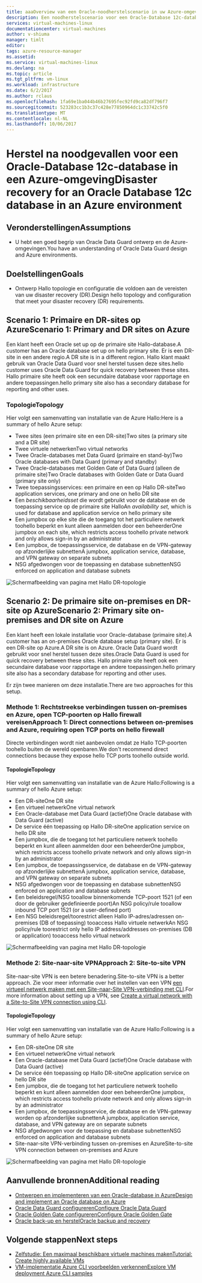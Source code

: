 ```yaml
---
title: aaaOverview van een Oracle-noodherstelscenario in uw Azure-omgeving | Microsoft Docs
description: Een noodherstelscenario voor een Oracle-Database 12c-database in uw Azure-omgeving
services: virtual-machines-linux
documentationcenter: virtual-machines
author: v-shiuma
manager: timlt
editor: 
tags: azure-resource-manager
ms.assetid: 
ms.service: virtual-machines-linux
ms.devlang: na
ms.topic: article
ms.tgt_pltfrm: vm-linux
ms.workload: infrastructure
ms.date: 6/2/2017
ms.author: rclaus
ms.openlocfilehash: 1fa69e1ba044b46b27695fec92fd9ca82df796f7
ms.sourcegitcommit: 523283cc1b3c37c428e77850964dc1c33742c5f0
ms.translationtype: MT
ms.contentlocale: nl-NL
ms.lasthandoff: 10/06/2017
---
```

# <a name="disaster-recovery-for-an-oracle-database-12c-database-in-an-azure-environment"></a><span data-ttu-id="5c293-103">Herstel na noodgevallen voor een Oracle-Database 12c-database in een Azure-omgeving</span><span class="sxs-lookup"><span data-stu-id="5c293-103">Disaster recovery for an Oracle Database 12c database in an Azure environment</span></span>

## <a name="assumptions"></a><span data-ttu-id="5c293-104">Veronderstellingen</span><span class="sxs-lookup"><span data-stu-id="5c293-104">Assumptions</span></span>

- <span data-ttu-id="5c293-105">U hebt een goed begrip van Oracle Data Guard ontwerp en de Azure-omgevingen.</span><span class="sxs-lookup"><span data-stu-id="5c293-105">You have an understanding of Oracle Data Guard design and Azure environments.</span></span>


## <a name="goals"></a><span data-ttu-id="5c293-106">Doelstellingen</span><span class="sxs-lookup"><span data-stu-id="5c293-106">Goals</span></span>
- <span data-ttu-id="5c293-107">Ontwerp Hallo topologie en configuratie die voldoen aan de vereisten van uw disaster recovery (DR).</span><span class="sxs-lookup"><span data-stu-id="5c293-107">Design hello topology and configuration that meet your disaster recovery (DR) requirements.</span></span>

## <a name="scenario-1-primary-and-dr-sites-on-azure"></a><span data-ttu-id="5c293-108">Scenario 1: Primaire en DR-sites op Azure</span><span class="sxs-lookup"><span data-stu-id="5c293-108">Scenario 1: Primary and DR sites on Azure</span></span>

<span data-ttu-id="5c293-109">Een klant heeft een Oracle set up op de primaire site Hallo-database.</span><span class="sxs-lookup"><span data-stu-id="5c293-109">A customer has an Oracle database set up on hello primary site.</span></span> <span data-ttu-id="5c293-110">Er is een DR-site in een andere regio.</span><span class="sxs-lookup"><span data-stu-id="5c293-110">A DR site is in a different region.</span></span> <span data-ttu-id="5c293-111">Hallo klant maakt gebruik van Oracle Data Guard voor snel herstel tussen deze sites.</span><span class="sxs-lookup"><span data-stu-id="5c293-111">hello customer uses Oracle Data Guard for quick recovery between these sites.</span></span> <span data-ttu-id="5c293-112">Hallo primaire site heeft ook een secundaire database voor rapportage en andere toepassingen.</span><span class="sxs-lookup"><span data-stu-id="5c293-112">hello primary site also has a secondary database for reporting and other uses.</span></span> 

### <a name="topology"></a><span data-ttu-id="5c293-113">Topologie</span><span class="sxs-lookup"><span data-stu-id="5c293-113">Topology</span></span>

<span data-ttu-id="5c293-114">Hier volgt een samenvatting van installatie van de Azure Hallo:</span><span class="sxs-lookup"><span data-stu-id="5c293-114">Here is a summary of hello Azure setup:</span></span>

- <span data-ttu-id="5c293-115">Twee sites (een primaire site en een DR-site)</span><span class="sxs-lookup"><span data-stu-id="5c293-115">Two sites (a primary site and a DR site)</span></span>
- <span data-ttu-id="5c293-116">Twee virtuele netwerken</span><span class="sxs-lookup"><span data-stu-id="5c293-116">Two virtual networks</span></span>
- <span data-ttu-id="5c293-117">Twee Oracle-databases met Data Guard (primaire en stand-by)</span><span class="sxs-lookup"><span data-stu-id="5c293-117">Two Oracle databases with Data Guard (primary and standby)</span></span>
- <span data-ttu-id="5c293-118">Twee Oracle-databases met Golden Gate of Data Guard (alleen de primaire site)</span><span class="sxs-lookup"><span data-stu-id="5c293-118">Two Oracle databases with Golden Gate or Data Guard (primary site only)</span></span>
- <span data-ttu-id="5c293-119">Twee toepassingsservices: een primaire en een op Hallo DR-site</span><span class="sxs-lookup"><span data-stu-id="5c293-119">Two application services, one primary and one on hello DR site</span></span>
- <span data-ttu-id="5c293-120">Een *beschikbaarheidsset* die wordt gebruikt voor de database en de toepassing service op de primaire site Hallo</span><span class="sxs-lookup"><span data-stu-id="5c293-120">An *availability set,* which is used for database and application service on hello primary site</span></span>
- <span data-ttu-id="5c293-121">Een jumpbox op elke site die de toegang tot het particuliere netwerk toohello beperkt en kunt alleen aanmelden door een beheerder</span><span class="sxs-lookup"><span data-stu-id="5c293-121">One jumpbox on each site, which restricts access toohello private network and only allows sign-in by an administrator</span></span>
- <span data-ttu-id="5c293-122">Een jumpbox, de toepassingsservice, de database en de VPN-gateway op afzonderlijke subnetten</span><span class="sxs-lookup"><span data-stu-id="5c293-122">A jumpbox, application service, database, and VPN gateway on separate subnets</span></span>
- <span data-ttu-id="5c293-123">NSG afgedwongen voor de toepassing en database subnetten</span><span class="sxs-lookup"><span data-stu-id="5c293-123">NSG enforced on application and database subnets</span></span>

![Schermafbeelding van pagina met Hallo DR-topologie](./media/oracle-disaster-recovery/oracle_topology_01.png)

## <a name="scenario-2-primary-site-on-premises-and-dr-site-on-azure"></a><span data-ttu-id="5c293-125">Scenario 2: De primaire site on-premises en DR-site op Azure</span><span class="sxs-lookup"><span data-stu-id="5c293-125">Scenario 2: Primary site on-premises and DR site on Azure</span></span>

<span data-ttu-id="5c293-126">Een klant heeft een lokale installatie voor Oracle-database (primaire site).</span><span class="sxs-lookup"><span data-stu-id="5c293-126">A customer has an on-premises Oracle database setup (primary site).</span></span> <span data-ttu-id="5c293-127">Er is een DR-site op Azure.</span><span class="sxs-lookup"><span data-stu-id="5c293-127">A DR site is on Azure.</span></span> <span data-ttu-id="5c293-128">Oracle Data Guard wordt gebruikt voor snel herstel tussen deze sites.</span><span class="sxs-lookup"><span data-stu-id="5c293-128">Oracle Data Guard is used for quick recovery between these sites.</span></span> <span data-ttu-id="5c293-129">Hallo primaire site heeft ook een secundaire database voor rapportage en andere toepassingen.</span><span class="sxs-lookup"><span data-stu-id="5c293-129">hello primary site also has a secondary database for reporting and other uses.</span></span> 

<span data-ttu-id="5c293-130">Er zijn twee manieren om deze installatie.</span><span class="sxs-lookup"><span data-stu-id="5c293-130">There are two approaches for this setup.</span></span>

### <a name="approach-1-direct-connections-between-on-premises-and-azure-requiring-open-tcp-ports-on-hello-firewall"></a><span data-ttu-id="5c293-131">Methode 1: Rechtstreekse verbindingen tussen on-premises en Azure, open TCP-poorten op Hallo firewall vereisen</span><span class="sxs-lookup"><span data-stu-id="5c293-131">Approach 1: Direct connections between on-premises and Azure, requiring open TCP ports on hello firewall</span></span> 

<span data-ttu-id="5c293-132">Directe verbindingen wordt niet aanbevolen omdat ze Hallo TCP-poorten toohello buiten de wereld openbaren.</span><span class="sxs-lookup"><span data-stu-id="5c293-132">We don't recommend direct connections because they expose hello TCP ports toohello outside world.</span></span>

#### <a name="topology"></a><span data-ttu-id="5c293-133">Topologie</span><span class="sxs-lookup"><span data-stu-id="5c293-133">Topology</span></span>

<span data-ttu-id="5c293-134">Hier volgt een samenvatting van installatie van de Azure Hallo:</span><span class="sxs-lookup"><span data-stu-id="5c293-134">Following is a summary of hello Azure setup:</span></span>

- <span data-ttu-id="5c293-135">Een DR-site</span><span class="sxs-lookup"><span data-stu-id="5c293-135">One DR site</span></span> 
- <span data-ttu-id="5c293-136">Een virtueel netwerk</span><span class="sxs-lookup"><span data-stu-id="5c293-136">One virtual network</span></span>
- <span data-ttu-id="5c293-137">Een Oracle-database met Data Guard (actief)</span><span class="sxs-lookup"><span data-stu-id="5c293-137">One Oracle database with Data Guard (active)</span></span>
- <span data-ttu-id="5c293-138">De service één toepassing op Hallo DR-site</span><span class="sxs-lookup"><span data-stu-id="5c293-138">One application service on hello DR site</span></span>
- <span data-ttu-id="5c293-139">Een jumpbox, die de toegang tot het particuliere netwerk toohello beperkt en kunt alleen aanmelden door een beheerder</span><span class="sxs-lookup"><span data-stu-id="5c293-139">One jumpbox, which restricts access toohello private network and only allows sign-in by an administrator</span></span>
- <span data-ttu-id="5c293-140">Een jumpbox, de toepassingsservice, de database en de VPN-gateway op afzonderlijke subnetten</span><span class="sxs-lookup"><span data-stu-id="5c293-140">A jumpbox, application service, database, and VPN gateway on separate subnets</span></span>
- <span data-ttu-id="5c293-141">NSG afgedwongen voor de toepassing en database subnetten</span><span class="sxs-lookup"><span data-stu-id="5c293-141">NSG enforced on application and database subnets</span></span>
- <span data-ttu-id="5c293-142">Een beleidsregel/NSG tooallow binnenkomende TCP-poort 1521 (of een door de gebruiker gedefinieerde poort)</span><span class="sxs-lookup"><span data-stu-id="5c293-142">An NSG policy/rule tooallow inbound TCP port 1521 (or a user-defined port)</span></span>
- <span data-ttu-id="5c293-143">Een NSG beleidsregel/toorestrict alleen Hallo IP-adres/adressen on-premises (DB of toepassing) tooaccess Hallo virtuele netwerk</span><span class="sxs-lookup"><span data-stu-id="5c293-143">An NSG policy/rule toorestrict only hello IP address/addresses on-premises (DB or application) tooaccess hello virtual network</span></span>

![Schermafbeelding van pagina met Hallo DR-topologie](./media/oracle-disaster-recovery/oracle_topology_02.png)

### <a name="approach-2-site-to-site-vpn"></a><span data-ttu-id="5c293-145">Methode 2: Site-naar-site VPN</span><span class="sxs-lookup"><span data-stu-id="5c293-145">Approach 2: Site-to-site VPN</span></span>
<span data-ttu-id="5c293-146">Site-naar-site VPN is een betere benadering.</span><span class="sxs-lookup"><span data-stu-id="5c293-146">Site-to-site VPN is a better approach.</span></span> <span data-ttu-id="5c293-147">Zie voor meer informatie over het instellen van een VPN [een virtueel netwerk maken met een Site-naar-Site VPN-verbinding met CLI](https://docs.microsoft.com/en-us/azure/vpn-gateway/vpn-gateway-howto-site-to-site-resource-manager-cli).</span><span class="sxs-lookup"><span data-stu-id="5c293-147">For more information about setting up a VPN, see [Create a virtual network with a Site-to-Site VPN connection using CLI](https://docs.microsoft.com/en-us/azure/vpn-gateway/vpn-gateway-howto-site-to-site-resource-manager-cli).</span></span>

#### <a name="topology"></a><span data-ttu-id="5c293-148">Topologie</span><span class="sxs-lookup"><span data-stu-id="5c293-148">Topology</span></span>

<span data-ttu-id="5c293-149">Hier volgt een samenvatting van installatie van de Azure Hallo:</span><span class="sxs-lookup"><span data-stu-id="5c293-149">Following is a summary of hello Azure setup:</span></span>

- <span data-ttu-id="5c293-150">Een DR-site</span><span class="sxs-lookup"><span data-stu-id="5c293-150">One DR site</span></span> 
- <span data-ttu-id="5c293-151">Een virtueel netwerk</span><span class="sxs-lookup"><span data-stu-id="5c293-151">One virtual network</span></span> 
- <span data-ttu-id="5c293-152">Een Oracle-database met Data Guard (actief)</span><span class="sxs-lookup"><span data-stu-id="5c293-152">One Oracle database with Data Guard (active)</span></span>
- <span data-ttu-id="5c293-153">De service één toepassing op Hallo DR-site</span><span class="sxs-lookup"><span data-stu-id="5c293-153">One application service on hello DR site</span></span>
- <span data-ttu-id="5c293-154">Een jumpbox, die de toegang tot het particuliere netwerk toohello beperkt en kunt alleen aanmelden door een beheerder</span><span class="sxs-lookup"><span data-stu-id="5c293-154">One jumpbox, which restricts access toohello private network and only allows sign-in by an administrator</span></span>
- <span data-ttu-id="5c293-155">Een jumpbox, de toepassingsservice, de database en de VPN-gateway worden op afzonderlijke subnetten</span><span class="sxs-lookup"><span data-stu-id="5c293-155">A jumpbox, application service, database, and VPN gateway are on separate subnets</span></span>
- <span data-ttu-id="5c293-156">NSG afgedwongen voor de toepassing en database subnetten</span><span class="sxs-lookup"><span data-stu-id="5c293-156">NSG enforced on application and database subnets</span></span>
- <span data-ttu-id="5c293-157">Site-naar-site VPN-verbinding tussen on-premises en Azure</span><span class="sxs-lookup"><span data-stu-id="5c293-157">Site-to-site VPN connection between on-premises and Azure</span></span>

![Schermafbeelding van pagina met Hallo DR-topologie](./media/oracle-disaster-recovery/oracle_topology_03.png)

## <a name="additional-reading"></a><span data-ttu-id="5c293-159">Aanvullende bronnen</span><span class="sxs-lookup"><span data-stu-id="5c293-159">Additional reading</span></span>

- [<span data-ttu-id="5c293-160">Ontwerpen en implementeren van een Oracle-database in Azure</span><span class="sxs-lookup"><span data-stu-id="5c293-160">Design and implement an Oracle database on Azure</span></span>](oracle-design.md)
- [<span data-ttu-id="5c293-161">Oracle Data Guard configureren</span><span class="sxs-lookup"><span data-stu-id="5c293-161">Configure Oracle Data Guard</span></span>](configure-oracle-dataguard.md)
- [<span data-ttu-id="5c293-162">Oracle Golden Gate configureren</span><span class="sxs-lookup"><span data-stu-id="5c293-162">Configure Oracle Golden Gate</span></span>](configure-oracle-golden-gate.md)
- [<span data-ttu-id="5c293-163">Oracle back-up en herstel</span><span class="sxs-lookup"><span data-stu-id="5c293-163">Oracle backup and recovery</span></span>](oracle-backup-recovery.md)


## <a name="next-steps"></a><span data-ttu-id="5c293-164">Volgende stappen</span><span class="sxs-lookup"><span data-stu-id="5c293-164">Next steps</span></span>

- [<span data-ttu-id="5c293-165">Zelfstudie: Een maximaal beschikbare virtuele machines maken</span><span class="sxs-lookup"><span data-stu-id="5c293-165">Tutorial: Create highly available VMs</span></span>](../../linux/create-cli-complete.md)
- [<span data-ttu-id="5c293-166">VM-implementatie Azure CLI voorbeelden verkennen</span><span class="sxs-lookup"><span data-stu-id="5c293-166">Explore VM deployment Azure CLI samples</span></span>](../../linux/cli-samples.md)
